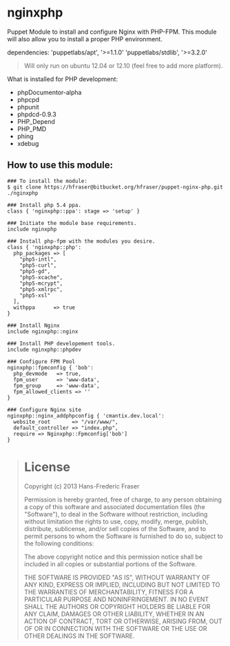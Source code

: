 # nginxphp
Puppet Module to install and configure Nginx with PHP-FPM. This module will also allow you to install a proper PHP environment.

dependencies:
  'puppetlabs/apt', '>=1.1.0'
  'puppetlabs/stdlib', '>=3.2.0'

> Will only run on ubuntu 12.04 or 12.10 (feel free to add more platform).

What is installed for PHP development:
 * phpDocumentor-alpha
 * phpcpd
 * phpunit
 * phpdcd-0.9.3
 * PHP_Depend
 * PHP_PMD
 * phing
 * xdebug

## How to use this module:
```
### To install the module:
$ git clone https://hfraser@bitbucket.org/hfraser/puppet-nginx-php.git ./nginxphp

### Install php 5.4 ppa.
class { 'nginxphp::ppa': stage => 'setup' }

### Initiate the module base requirements.
include nginxphp

### Install php-fpm with the modules you desire.
class { 'nginxphp::php':
  php_packages => [
    "php5-intl",
    "php5-curl",
    "php5-gd",
    "php5-xcache",
    "php5-mcrypt",
    "php5-xmlrpc",
    "php5-xsl"
  ],
  withppa      => true
}

### Install Nginx
include nginxphp::nginx

### Install PHP developement tools.
include nginxphp::phpdev

### Configure FPM Pool
nginxphp::fpmconfig { 'bob':
  php_devmode   => true,
  fpm_user      => 'www-data',
  fpm_group     => 'www-data',
  fpm_allowed_clients => ''
}

### Configure Nginx site
nginxphp::nginx_addphpconfig { 'cmantix.dev.local':
  website_root       => "/var/www/",
  default_controller => "index.php",
  require => Nginxphp::Fpmconfig['bob']
}
```

># License
>Copyright (c) 2013 Hans-Frederic Fraser
>
>Permission is hereby granted, free of charge, to any person obtaining a copy of this software and associated documentation files (the "Software"), to deal in the Software without restriction, including without limitation the rights to use, copy, modify, merge, publish, distribute, sublicense, and/or sell copies of the Software, and to permit persons to whom the Software is furnished to do so, subject to the following conditions:
>
>The above copyright notice and this permission notice shall be included in all copies or substantial portions of the Software.
>
>THE SOFTWARE IS PROVIDED "AS IS", WITHOUT WARRANTY OF ANY KIND, EXPRESS OR IMPLIED, INCLUDING BUT NOT LIMITED TO THE WARRANTIES OF MERCHANTABILITY, FITNESS FOR A PARTICULAR PURPOSE AND NONINFRINGEMENT. IN NO EVENT SHALL THE AUTHORS OR COPYRIGHT HOLDERS BE LIABLE FOR ANY CLAIM, DAMAGES OR OTHER LIABILITY, WHETHER IN AN ACTION OF CONTRACT, TORT OR OTHERWISE, ARISING FROM, OUT OF OR IN CONNECTION WITH THE SOFTWARE OR THE USE OR OTHER DEALINGS IN THE SOFTWARE.